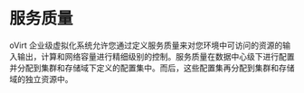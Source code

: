 # 服务质量

oVirt 企业级虚拟化系统允许您通过定义服务质量来对您环境中可访问的资源的输入输出，计算和网络容量进行精细级别的控制。服务质量在数据中心级下进行配置并分配到集群和存储域下定义的配置集中。而后，这些配置集再分配到集群和存储域的独立资源中。
